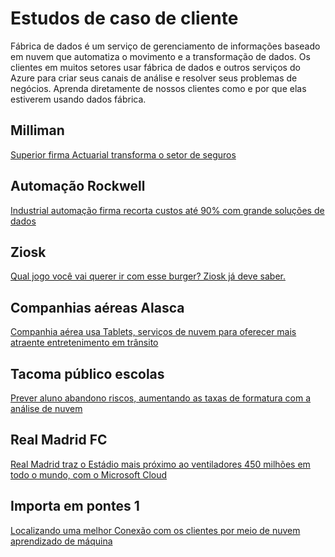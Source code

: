 <properties 
    pageTitle="Estudos de caso de cliente | Microsoft Azure" 
    description="Saiba mais sobre como alguns de nossos clientes estavam usando fábrica de dados do Azure." 
    services="data-factory" 
    documentationCenter="" 
    authors="sharonlo101" 
    manager="jhubbard" 
    editor="monicar"/>

<tags 
    ms.service="data-factory" 
    ms.workload="data-services" 
    ms.tgt_pltfrm="na" 
    ms.devlang="na" 
    ms.topic="article" 
    ms.date="09/20/2016" 
    ms.author="shlo"/>

# <a name="customer-case-studies"></a>Estudos de caso de cliente

Fábrica de dados é um serviço de gerenciamento de informações baseado em nuvem que automatiza o movimento e a transformação de dados. Os clientes em muitos setores usar fábrica de dados e outros serviços do Azure para criar seus canais de análise e resolver seus problemas de negócios.  Aprenda diretamente de nossos clientes como e por que elas estiverem usando dados fábrica.

## <a name="milliman"></a>Milliman

[Superior firma Actuarial transforma o setor de seguros](https://customers.microsoft.com/Pages/CustomerStory.aspx?recid=20096)

## <a name="rockwell-automation"></a>Automação Rockwell

[Industrial automação firma recorta custos até 90% com grande soluções de dados](https://customers.microsoft.com/Pages/CustomerStory.aspx?recid=18356)

## <a name="ziosk"></a>Ziosk

[Qual jogo você vai querer ir com esse burger? Ziosk já deve saber.](https://customers.microsoft.com/Pages/CustomerStory.aspx?recid=18294)

## <a name="alaska-airlines"></a>Companhias aéreas Alasca

[Companhia aérea usa Tablets, serviços de nuvem para oferecer mais atraente entretenimento em trânsito](https://customers.microsoft.com/Pages/CustomerStory.aspx?recid=19357)

## <a name="tacoma-public-schools"></a>Tacoma público escolas

[Prever aluno abandono riscos, aumentando as taxas de formatura com a análise de nuvem](https://customers.microsoft.com/Pages/CustomerStory.aspx?recid=20703)

## <a name="real-madrid-fc"></a>Real Madrid FC

[Real Madrid traz o Estádio mais próximo ao ventiladores 450 milhões em todo o mundo, com o Microsoft Cloud](https://customers.microsoft.com/Pages/CustomerStory.aspx?recid=20522)

## <a name="pier-1-imports"></a>Importa em pontes 1

[Localizando uma melhor Conexão com os clientes por meio de nuvem aprendizado de máquina](https://customers.microsoft.com/Pages/CustomerStory.aspx?recid=11257)
